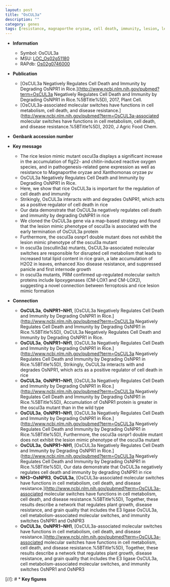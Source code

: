 ```yaml
---
layout: post
title: "OsCUL3a"
description: ""
category: genes
tags: [resistance, magnaporthe oryzae, cell death, immunity, lesion, lesion mimic, reactive oxygen species, growth, panicle, disease, disease resistance,  xoo ]
---
```


* **Information**  
    + Symbol: OsCUL3a  
    + MSU: [LOC_Os02g51180](http://rice.uga.edu/cgi-bin/ORF_infopage.cgi?orf=LOC_Os02g51180)  
    + RAPdb: [Os02g0746000](http://rapdb.dna.affrc.go.jp/viewer/gbrowse_details/irgsp1?name=Os02g0746000)  

* **Publication**  
    + [OsCUL3a Negatively Regulates Cell Death and Immunity by Degrading OsNPR1 in Rice.](http://www.ncbi.nlm.nih.gov/pubmed?term=OsCUL3a Negatively Regulates Cell Death and Immunity by Degrading OsNPR1 in Rice.%5BTitle%5D), 2017, Plant Cell.
    + [OsCUL3a-associated molecular switches have functions in cell metabolism, cell death, and disease resistance.](http://www.ncbi.nlm.nih.gov/pubmed?term=OsCUL3a-associated molecular switches have functions in cell metabolism, cell death, and disease resistance.%5BTitle%5D), 2020, J Agric Food Chem.

* **Genbank accession number**  

* **Key message**  
    + The rice lesion mimic mutant oscul3a displays a significant increase in the accumulation of flg22- and chitin-induced reactive oxygen species, and in pathogenesis-related gene expression as well as resistance to Magnaporthe oryzae and Xanthomonas oryzae pv
    + OsCUL3a Negatively Regulates Cell Death and Immunity by Degrading OsNPR1 in Rice.
    + Here, we show that rice OsCUL3a is important for the regulation of cell death and immunity
    + Strikingly, OsCUL3a interacts with and degrades OsNPR1, which acts as a positive regulator of cell death in rice
    + Our data demonstrate that OsCUL3a negatively regulates cell death and immunity by degrading OsNPR1 in rice
    + We cloned the OsCUL3a gene via a map-based strategy and found that the lesion mimic phenotype of oscul3a is associated with the early termination of OsCUL3a protein
    + Furthermore, the oscul3a osnpr1 double mutant does not exhibit the lesion mimic phenotype of the oscul3a mutant
    + In oscul3a (oscullin3a) mutants, OsCUL3a-associated molecular switches are responsible for disrupted cell metabolism that leads to increased total lipid content in rice grain, a late accumulation of H2O2 in leaves, enhanced Xoo disease resistance, and suppressed panicle and first internode growth
    + In oscul3a mutants, PRM confirmed up-regulated molecular switch proteins include lipoxygenases (CM-LOX1 and CM-LOX2), suggesting a novel connection between ferroptosis and rice lesion mimic formation

* **Connection**  
    + __OsCUL3a__, __OsNPR1~NH1__, [OsCUL3a Negatively Regulates Cell Death and Immunity by Degrading OsNPR1 in Rice.](http://www.ncbi.nlm.nih.gov/pubmed?term=OsCUL3a Negatively Regulates Cell Death and Immunity by Degrading OsNPR1 in Rice.%5BTitle%5D), OsCUL3a Negatively Regulates Cell Death and Immunity by Degrading OsNPR1 in Rice.
    + __OsCUL3a__, __OsNPR1~NH1__, [OsCUL3a Negatively Regulates Cell Death and Immunity by Degrading OsNPR1 in Rice.](http://www.ncbi.nlm.nih.gov/pubmed?term=OsCUL3a Negatively Regulates Cell Death and Immunity by Degrading OsNPR1 in Rice.%5BTitle%5D), Strikingly, OsCUL3a interacts with and degrades OsNPR1, which acts as a positive regulator of cell death in rice
    + __OsCUL3a__, __OsNPR1~NH1__, [OsCUL3a Negatively Regulates Cell Death and Immunity by Degrading OsNPR1 in Rice.](http://www.ncbi.nlm.nih.gov/pubmed?term=OsCUL3a Negatively Regulates Cell Death and Immunity by Degrading OsNPR1 in Rice.%5BTitle%5D), Accumulation of OsNPR1 protein is greater in the oscul3a mutant than in the wild type
    + __OsCUL3a__, __OsNPR1~NH1__, [OsCUL3a Negatively Regulates Cell Death and Immunity by Degrading OsNPR1 in Rice.](http://www.ncbi.nlm.nih.gov/pubmed?term=OsCUL3a Negatively Regulates Cell Death and Immunity by Degrading OsNPR1 in Rice.%5BTitle%5D), Furthermore, the oscul3a osnpr1 double mutant does not exhibit the lesion mimic phenotype of the oscul3a mutant
    + __OsCUL3a__, __OsNPR1~NH1__, [OsCUL3a Negatively Regulates Cell Death and Immunity by Degrading OsNPR1 in Rice.](http://www.ncbi.nlm.nih.gov/pubmed?term=OsCUL3a Negatively Regulates Cell Death and Immunity by Degrading OsNPR1 in Rice.%5BTitle%5D), Our data demonstrate that OsCUL3a negatively regulates cell death and immunity by degrading OsNPR1 in rice
    + __NH3~OsNPR3__, __OsCUL3a__, [OsCUL3a-associated molecular switches have functions in cell metabolism, cell death, and disease resistance.](http://www.ncbi.nlm.nih.gov/pubmed?term=OsCUL3a-associated molecular switches have functions in cell metabolism, cell death, and disease resistance.%5BTitle%5D),  Together, these results describe a network that regulates plant growth, disease resistance, and grain quality that includes the E3 ligase OsCUL3a, cell metabolism-associated molecular switches, and immunity switches OsNPR1 and OsNPR3
    + __OsCUL3a__, __OsNPR1~NH1__, [OsCUL3a-associated molecular switches have functions in cell metabolism, cell death, and disease resistance.](http://www.ncbi.nlm.nih.gov/pubmed?term=OsCUL3a-associated molecular switches have functions in cell metabolism, cell death, and disease resistance.%5BTitle%5D),  Together, these results describe a network that regulates plant growth, disease resistance, and grain quality that includes the E3 ligase OsCUL3a, cell metabolism-associated molecular switches, and immunity switches OsNPR1 and OsNPR3

[//]: # * **Key figures**  


